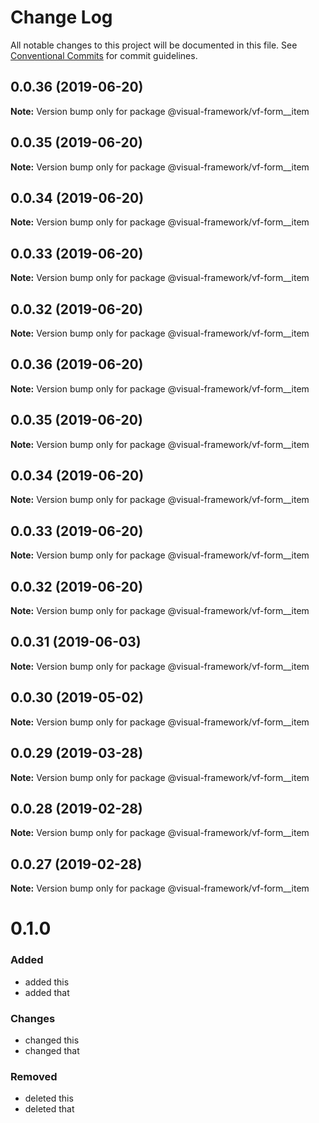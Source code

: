# Change Log

All notable changes to this project will be documented in this file.
See [Conventional Commits](https://conventionalcommits.org) for commit guidelines.

## 0.0.36 (2019-06-20)

**Note:** Version bump only for package @visual-framework/vf-form__item





## 0.0.35 (2019-06-20)

**Note:** Version bump only for package @visual-framework/vf-form__item





## 0.0.34 (2019-06-20)

**Note:** Version bump only for package @visual-framework/vf-form__item





## 0.0.33 (2019-06-20)

**Note:** Version bump only for package @visual-framework/vf-form__item





## 0.0.32 (2019-06-20)

**Note:** Version bump only for package @visual-framework/vf-form__item





## 0.0.36 (2019-06-20)

**Note:** Version bump only for package @visual-framework/vf-form__item





## 0.0.35 (2019-06-20)

**Note:** Version bump only for package @visual-framework/vf-form__item





## 0.0.34 (2019-06-20)

**Note:** Version bump only for package @visual-framework/vf-form__item





## 0.0.33 (2019-06-20)

**Note:** Version bump only for package @visual-framework/vf-form__item





## 0.0.32 (2019-06-20)

**Note:** Version bump only for package @visual-framework/vf-form__item





## 0.0.31 (2019-06-03)

**Note:** Version bump only for package @visual-framework/vf-form__item





## 0.0.30 (2019-05-02)

**Note:** Version bump only for package @visual-framework/vf-form__item





## 0.0.29 (2019-03-28)

**Note:** Version bump only for package @visual-framework/vf-form__item





## 0.0.28 (2019-02-28)

**Note:** Version bump only for package @visual-framework/vf-form__item





## 0.0.27 (2019-02-28)

**Note:** Version bump only for package @visual-framework/vf-form__item





# 0.1.0

### Added
- added this
- added that

### Changes

- changed this
- changed that

### Removed

- deleted this
- deleted that
